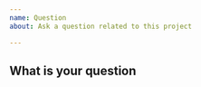 ```yaml
---
name: Question
about: Ask a question related to this project

---
```


<!--
Thanks for coming here to ask a question. :)

Before asking your question, please make sure you have searched for an existing similar question in the project Issues and Wiki.
-->

What is your question
-----------------------
